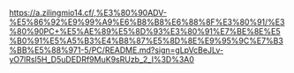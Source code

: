 https://a.zilingmio14.cf/,%E3%80%90ADV-%E5%86%92%E9%99%A9%E6%B8%B8%E6%88%8F%E3%80%91/%E3%80%90PC+%E5%AE%89%E5%8D%93%E3%80%91%E7%BE%8E%E5%B0%91%E5%A5%B3%E4%B8%87%E5%8D%8E%E9%95%9C%E7%B3%BB%E5%88%971-5/PC/README.md?sign=gLpVcBeJLv-yO7lRsI5H_D5uDEDRf9MuK9sRUzb_2_I%3D%3A0